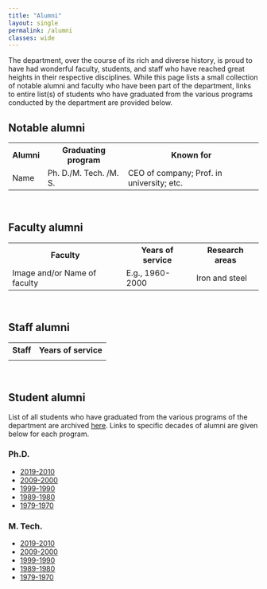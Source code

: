 ```yaml
---
title: "Alumni"
layout: single
permalink: /alumni
classes: wide
---
```

<p>
The department, over the course of its rich and diverse history, is proud to have had wonderful faculty, students, and staff who have reached great heights in their respective disciplines. While this page lists a small collection of notable alumni and faculty who have been part of the department, links to entire list(s) of students who have graduated from the various programs conducted by the department are provided below. 
</p>

## Notable alumni
<table>
<tbody>
<tr>
<th>Alumni</th>
<th>Graduating program</th>
<th>Known for</th>
</tr>
<tr>
<td>Name</td>
<td>Ph. D./M. Tech. /M. S. </td>
<td>CEO of company; Prof. in university; etc.</td>
</tr>
</tbody>
</table>
<br>

## Faculty alumni
<table>
<tbody>
<tr>
<th>Faculty</th>
<th>Years of service</th>
<th>Research areas</th>
</tr>
<tr>
<td>Image and/or Name of faculty</td>
<td>E.g., 1960-2000</td>
<td>Iron and steel</td>
</tr>
</tbody>
</table>
<br>

## Staff alumni
<table>
<tbody>
<tr>
<th>Staff</th>
<th>Years of service</th>
</tr>
<tr>
<td></td>
<td></td>
</tr>
</tbody>
</table>
<br>

## Student alumni
List of all students who have graduated from the various programs of the department are archived <a href="{{ site.baseurl }}/alumni-archive">here</a>. Links to specific decades of alumni are given below for each program.

### Ph.D.
<ul>
<li><a href="{{ site.baseurl }}/alumni-archive#2019-2010">2019-2010</a></li>
<li><a href="{{ site.baseurl }}/alumni-archive#2009-2000">2009-2000</a></li>
<li><a href="{{ site.baseurl }}/alumni-archive#1999-1990">1999-1990</a></li>
<li><a href="{{ site.baseurl }}/alumni-archive#1989-1980">1989-1980</a></li>
<li><a href="{{ site.baseurl }}/alumni-archive#1979-1971">1979-1970</a></li>
</ul>

### M. Tech.
<ul>
<li><a href="{{ site.baseurl }}/alumni-archive#2019-2010-1">2019-2010</a></li>
<li><a href="{{ site.baseurl }}/alumni-archive#2009-2000-1">2009-2000</a></li>
<li><a href="{{ site.baseurl }}/alumni-archive#1999-1990-1">1999-1990</a></li>
<li><a href="{{ site.baseurl }}/alumni-archive#1989-1980-1">1989-1980</a></li>
<li><a href="{{ site.baseurl }}/alumni-archive#1979-1971-1">1979-1970</a></li>
</ul>
